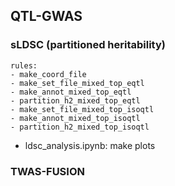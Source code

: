 ## QTL-GWAS
### sLDSC (partitioned heritability)
```
rules:
- make_coord_file
- make_set_file_mixed_top_eqtl
- make_annot_mixed_top_eqtl
- partition_h2_mixed_top_eqtl
- make_set_file_mixed_top_isoqtl
- make_annot_mixed_top_isoqtl
- partition_h2_mixed_top_isoqtl
```
- ldsc_analysis.ipynb: make plots
### TWAS-FUSION
